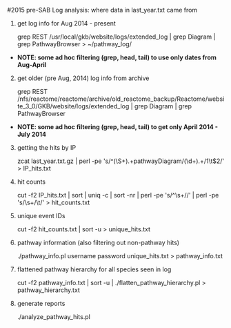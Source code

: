 #2015 pre-SAB Log analysis: where data in last_year.txt came from

1) get log info for Aug 2014 - present 

    grep REST /usr/local/gkb/website/logs/extended_log | grep Diagram | grep PathwayBrowser > ~/pathway_log/    

* <b>NOTE: some ad hoc filtering (grep, head, tail) to use only dates from Aug-April</b>

2) get older (pre Aug, 2014) log info from archive

    grep REST /nfs/reactome/reactome/archive/old_reactome_backup/Reactome/website_3_0/GKB/website/logs/extended_log | grep Diagram | grep PathwayBrowser    

* <b>NOTE: some ad hoc filtering (grep, head, tail) to get only April 2014 - July 2014</b>

3) getting the hits by IP

    zcat last_year.txt.gz | perl -pe 's/^(\S+).+pathwayDiagram\/(\d+).+$/$1\t$2/' > IP_hits.txt

4) hit counts

    cut -f2 IP_hits.txt | sort | uniq -c | sort -nr | perl -pe 's/^\s+//' | perl -pe 's/\s+/\t/' > hit_counts.txt    

5) unique event IDs

    cut -f2 hit_counts.txt | sort -u > unique_hits.txt    

5) pathway information (also filtering out non-pathway hits)

    ./pathway_info.pl username password unique_hits.txt > pathway_info.txt

6) flattened pathway hierarchy for all species seen in log

    cut -f2 pathway_info.txt | sort -u | ./flatten_pathway_hierarchy.pl > pathway_hierarchy.txt

7) generate reports
 
    ./analyze_pathway_hits.pl
    


